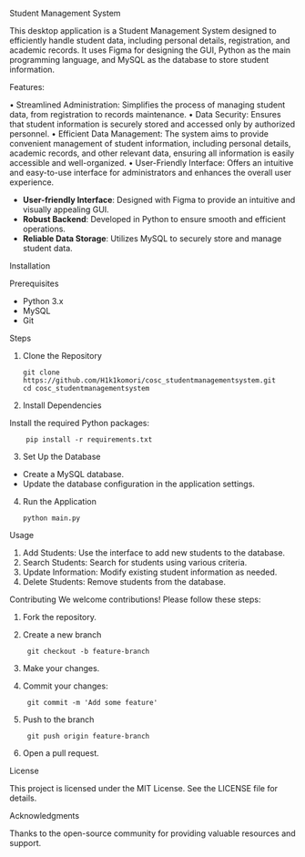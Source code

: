 Student Management System

This desktop application is a Student Management System designed to efficiently handle student data, including personal details, registration, and academic records. It uses Figma for designing the GUI, Python as the main programming language, and MySQL as the database to store student information.

Features:

• Streamlined Administration: Simplifies the process of managing student
data, from registration to records maintenance.
• Data Security: Ensures that student information is securely stored and
accessed only by authorized personnel.
• Efficient Data Management: The system aims to provide convenient
management of student information, including personal details, academic
records, and other relevant data, ensuring all information is easily accessible
and well-organized.
• User-Friendly Interface: Offers an intuitive and easy-to-use interface for
administrators and enhances the overall user experience.
- **User-friendly Interface**: Designed with Figma to provide an intuitive and visually appealing GUI.
- **Robust Backend**: Developed in Python to ensure smooth and efficient operations.
- **Reliable Data Storage**: Utilizes MySQL to securely store and manage student data.

Installation

Prerequisites
- Python 3.x
- MySQL
- Git

Steps

1. Clone the Repository

       git clone https://github.com/H1k1komori/cosc_studentmanagementsystem.git
       cd cosc_studentmanagementsystem
   
2. Install Dependencies

  Install the required Python packages:

        pip install -r requirements.txt

3. Set Up the Database

- Create a MySQL database.
- Update the database configuration in the application settings.

4. Run the Application

       python main.py

Usage
1. Add Students: Use the interface to add new students to the database.
2. Search Students: Search for students using various criteria.
3. Update Information: Modify existing student information as needed.
4. Delete Students: Remove students from the database.

Contributing
We welcome contributions! Please follow these steps:

1. Fork the repository.
2. Create a new branch

        git checkout -b feature-branch
4. Make your changes.
5. Commit your changes:

        git commit -m 'Add some feature'
7. Push to the branch

        git push origin feature-branch
9. Open a pull request.

License

This project is licensed under the MIT License. See the LICENSE file for details.

Acknowledgments

Thanks to the open-source community for providing valuable resources and support.
